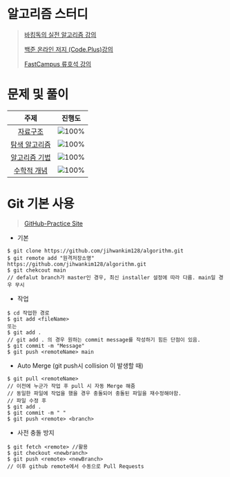 # 알고리즘 스터디
> [바킹독의 실전 알고리즘 강의](https://www.youtube.com/playlist?list=PLtqbFd2VIQv4O6D6l9HcD732hdrnYb6CY)
> 
> [백준 온라인 저지 (Code.Plus)강의](https://code.plus/)
> 
> [FastCampus 류호석 강의](https://fastcampus.co.kr/)

# 문제 및 풀이
 주제 | 진행도 |  
 :--: | :--: |
[자료구조](/자료구조/solution.md) | ![100%](https://progress-bar.dev/8/?scale=61&title=progress&width=500&color=babaca&suffix=/61) |
[탐색 알고리즘](/탐색/solution.md) | ![100%](https://progress-bar.dev/0/?scale=88&title=progress&width=500&color=babaca&suffix=/88) |
[알고리즘 기법](/알고리즘기법/solution.md) | ![100%](https://progress-bar.dev/0/?scale=40&title=progress&width=500&color=babaca&suffix=/10) |
[수학적 개념](/수학/solution.md) | ![100%](https://progress-bar.dev/0/?scale=40&title=progress&width=500&color=babaca&suffix=/10) |

# Git 기본 사용
> [GitHub-Practice Site](https://learngitbranching.js.org/?locale=ko)
+ 기본
```
$ git clone https://github.com/jihwankim128/algorithm.git
$ git remote add "원격저장소명" https://github.com/jihwankim128/algorithm.git
$ git chekcout main    
// defalut branch가 master인 경우, 최신 installer 설정에 따라 다름. main일 경우 무시
```
+ 작업
```
$ cd 작업한 경로
$ git add <fileName> 
또는
$ git add . 
// git add . 의 경우 원하는 commit message를 작성하기 힘든 단점이 있음.
$ git commit -m "Message"
$ git push <remoteName> main
```
+ Auto Merge (git push시 collision 이 발생할 때)
```
$ git pull <remoteName>  
// 이전에 누군가 작업 후 pull 시 자동 Merge 해줌
// 동일한 파일에 작업을 했을 경우 충돌되어 충돌된 파일을 재수정해야함.
// 파일 수정 후
$ git add .
$ git commit -m " "
$ git push <remote> <branch>
```
+ 사전 충돌 방지
```
$ git fetch <remote> //활용
$ git checkout <newbranch>
$ git push <remote> <newBranch>
// 이후 github remote에서 수동으로 Pull Requests
```
